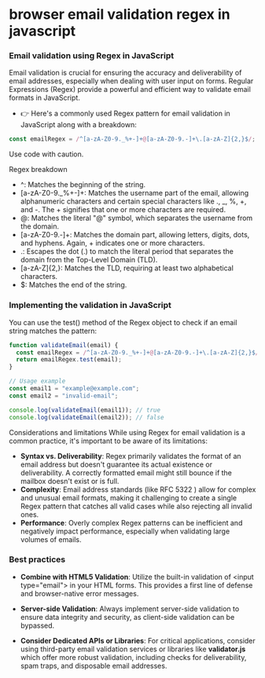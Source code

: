 # browser email validation regex in javascript

### Email validation using Regex in JavaScript

Email validation is crucial for ensuring the accuracy and deliverability of email addresses, especially when dealing with user input on forms. Regular Expressions (Regex) provide a powerful and efficient way to validate email formats in JavaScript.

- 👉 Here's a commonly used Regex pattern for email validation in JavaScript along with a breakdown:

```js
const emailRegex = /^[a-zA-Z0-9._%+-]+@[a-zA-Z0-9.-]+\.[a-zA-Z]{2,}$/;
```

Use code with caution.

Regex breakdown

- ^: Matches the beginning of the string.
- [a-zA-Z0-9._%+-]+: Matches the username part of the email, allowing alphanumeric characters and certain special characters like ., \_, %, +, and -. The + signifies that one or more characters are required.
- @: Matches the literal "@" symbol, which separates the username from the domain.
- [a-zA-Z0-9.-]+: Matches the domain part, allowing letters, digits, dots, and hyphens. Again, + indicates one or more characters.
- \.: Escapes the dot (.) to match the literal period that separates the domain from the Top-Level Domain (TLD).
- [a-zA-Z]{2,}: Matches the TLD, requiring at least two alphabetical characters.
- $: Matches the end of the string.

### Implementing the validation in JavaScript

You can use the test() method of the Regex object to check if an email string matches the pattern:

```javascript
function validateEmail(email) {
  const emailRegex = /^[a-zA-Z0-9._%+-]+@[a-zA-Z0-9.-]+\.[a-zA-Z]{2,}$/;
  return emailRegex.test(email);
}

// Usage example
const email1 = "example@example.com";
const email2 = "invalid-email";

console.log(validateEmail(email1)); // true
console.log(validateEmail(email2)); // false
```

Considerations and limitations
While using Regex for email validation is a common practice, it's important to be aware of its limitations:

- **Syntax vs. Deliverability**: Regex primarily validates the format of an email address but doesn't guarantee its actual existence or deliverability. A correctly formatted email might still bounce if the mailbox doesn't exist or is full.
- **Complexity**: Email address standards (like RFC 5322 ) allow for complex and unusual email formats, making it challenging to create a single Regex pattern that catches all valid cases while also rejecting all invalid ones.
- **Performance**: Overly complex Regex patterns can be inefficient and negatively impact performance, especially when validating large volumes of emails.

### Best practices

- **Combine with HTML5 Validation**: Utilize the built-in validation of
  \<input type="email">
  in your HTML forms. This provides a first line of defense and browser-native error messages.

- **Server-side Validation**: Always implement server-side validation to ensure data integrity and security, as client-side validation can be bypassed.

- **Consider Dedicated APIs or Libraries**: For critical applications, consider using third-party email validation services or libraries like **validator.js** which offer more robust validation, including checks for deliverability, spam traps, and disposable email addresses.
